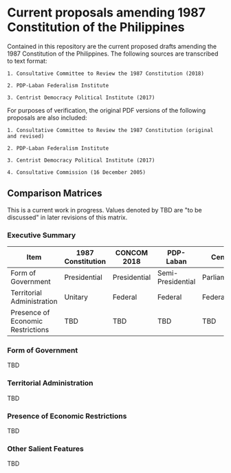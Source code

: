 # Current proposals amending 1987 Constitution of the Philippines

Contained in this repository are the current proposed drafts amending the 1987 Constitution of the Philippines. The following sources are transcribed to text format:

    1. Consultative Committee to Review the 1987 Constitution (2018)

    2. PDP-Laban Federalism Institute

    3. Centrist Democracy Political Institute (2017)

For purposes of verification, the original PDF versions of the following proposals are also included:

    1. Consultative Committee to Review the 1987 Constitution (original and revised)

    2. PDP-Laban Federalism Institute

    3. Centrist Democracy Political Institute (2017)

    4. Consultative Commission (16 December 2005)

## Comparison Matrices

This is a current work in progress. Values denoted by TBD are "to be discussed" in later revisions of this matrix.

### Executive Summary

| Item | 1987 Constitution | CONCOM 2018 | PDP-Laban | Centrist |
|------|-------------------|-------------|-----------|-----------
| Form of Government | Presidential | Presidential | Semi-Presidential | Parliamentary |
| Territorial Administration |  Unitary | Federal | Federal |  Federal |
| Presence of Economic Restrictions | TBD | TBD | TBD | TBD |

### Form of Government

TBD

### Territorial Administration

TBD

### Presence of Economic Restrictions

TBD

### Other Salient Features

TBD